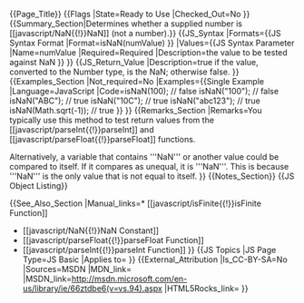 {{Page_Title}}
{{Flags
|State=Ready to Use
|Checked_Out=No
}}
{{Summary_Section|Determines whether a supplied number is [[javascript/NaN{{!}}NaN]] (not a number).}}
{{JS_Syntax
|Formats={{JS Syntax Format
|Format=isNaN(numValue)
}}
|Values={{JS Syntax Parameter
|Name=numValue
|Required=Required
|Description=the value to be tested against NaN
}}
}}
{{JS_Return_Value
|Description=true if the value, converted to the Number type, is the NaN; otherwise false.
}}
{{Examples_Section
|Not_required=No
|Examples={{Single Example
|Language=JavaScript
|Code=isNaN(100); // false
isNaN("100"); // false
isNaN("ABC"); // true
isNaN("10C"); // true
isNaN("abc123"); // true
isNaN(Math.sqrt(-1)); // true
}}
}}
{{Remarks_Section
|Remarks=You typically use this method to test return values from the [[javascript/parseInt{{!}}parseInt]] and [[javascript/parseFloat{{!}}parseFloat]] functions.

Alternatively, a variable that contains '''NaN''' or another value could be compared to itself. If it compares as unequal, it is '''NaN'''. This is because '''NaN''' is the only value that is not equal to itself.
}}
{{Notes_Section}}
{{JS Object Listing}}

{{See_Also_Section
|Manual_links=* [[javascript/isFinite{{!}}isFinite Function]]
* [[javascript/NaN{{!}}NaN Constant]]
* [[javascript/parseFloat{{!}}parseFloat Function]]
* [[javascript/parseInt{{!}}parseInt Function]]
}}
{{JS Topics
|JS Page Type=JS Basic
|Applies to=
}}
{{External_Attribution
|Is_CC-BY-SA=No
|Sources=MSDN
|MDN_link=
|MSDN_link=http://msdn.microsoft.com/en-us/library/ie/66ztdbe6(v=vs.94).aspx
|HTML5Rocks_link=
}}